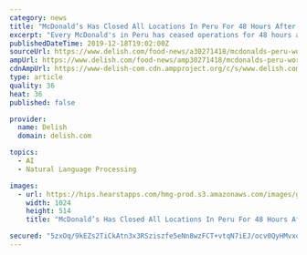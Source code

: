 ```yaml
---
category: news
title: "McDonald’s Has Closed All Locations In Peru For 48 Hours After 2 Employees Were Killed"
excerpt: "Every McDonald's in Peru has ceased operations for 48 hours after two teen workers died after being electrocuted by a soda machine last Sunday. Inga's mother told The New York ... pain of the affected families,” the statement said in part, according to a translation by the Times. \"We are working to determine the details of what happened ..."
publishedDateTime: 2019-12-18T19:02:00Z
sourceUrl: https://www.delish.com/food-news/a30271418/mcdonalds-peru-workers-died-soda-machine/
ampUrl: https://www.delish.com/food-news/amp30271418/mcdonalds-peru-workers-died-soda-machine/
cdnAmpUrl: https://www-delish-com.cdn.ampproject.org/c/s/www.delish.com/food-news/amp30271418/mcdonalds-peru-workers-died-soda-machine/
type: article
quality: 36
heat: 36
published: false

provider:
  name: Delish
  domain: delish.com

topics:
  - AI
  - Natural Language Processing

images:
  - url: https://hips.hearstapps.com/hmg-prod.s3.amazonaws.com/images/general-view-of-the-sign-outside-a-mcdonalds-drive-through-news-photo-1576688451.jpg?crop=1.00xw:0.753xh;0,0.199xh&amp;resize=1200:*
    width: 1024
    height: 514
    title: "McDonald’s Has Closed All Locations In Peru For 48 Hours After 2 Employees Were Killed"

secured: "5zxOq/9kEZs2TiCkAtn3x3RSziszfe5eNn8wzFCT+vtqN7iEJ/ocv0QyHMvxqrQGe4XIRU5KhJMVc8LkZDKX4JRUXsdhoax0DSu1vzV7TZt0fz3Swoytpt6+HwXCcfEK41HFTk4+xjmuHXM5R3TSW1MB/aGydVLqejjx+0I7l9qionegd1QK/Q2MLujyl5X45VqWI6t3h4XTjLSWACcsv5UUNCZUQ89rqiqpGPU3eFLXwh0f/AZSj4NjVZYu12gum8PShq7B75kRoIJoK48EvQ==;YnfC5ztZ6g3P5qUKPNvRHg=="
---
```


